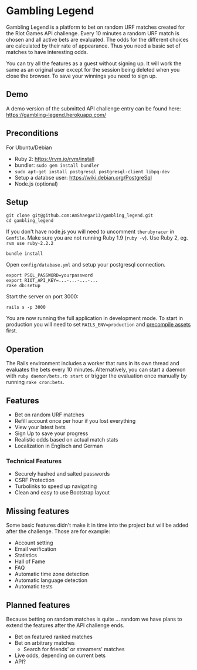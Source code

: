 # Gambling Legend

Gambling Legend is a platform to bet on random URF matches created for the Riot Games API challenge. Every 10 minutes a
random URF match is chosen and all active bets are evaluated. The odds for the different choices are calculated by
their rate of appearance. Thus you need a basic set of matches to have interesting odds.

You can try all the features as a guest without signing up. It will work the same as an original user except for the
session being deleted when you close the browser. To save your winnings you need to sign up.

## Demo

A demo version of the submitted API challenge entry can be found here: https://gambling-legend.herokuapp.com/

## Preconditions
For Ubuntu/Debian

* Ruby 2: https://rvm.io/rvm/install
* bundler: `sudo gem install bundler`
* `sudo apt-get install postgresql postgresql-client libpq-dev`
* Setup a databse user: https://wiki.debian.org/PostgreSql
* Node.js (optional)

## Setup

    git clone git@github.com:AmShaegar13/gambling_legend.git
    cd gambling_legend

If you don't have node.js you will need to uncomment `therubyracer` in `Gemfile`. Make sure you are not running Ruby 1.9
(`ruby -v`). Use Ruby 2, eg. `rvm use ruby-2.2.2`

    bundle install

Open `config/database.yml` and setup your postgresql connection.

    export PSQL_PASSWORD=yourpassword
    export RIOT_API_KEY=...-...-...-...
    rake db:setup

 Start the server on port 3000:

    rails s -p 3000

You are now running the full application in development mode. To start in production you will need to set
`RAILS_ENV=production` and [precompile assets](http://guides.rubyonrails.org/asset_pipeline.html#precompiling-assets)
first.

## Operation

The Rails environment includes a worker that runs in its own thread and evaluates the bets every 10 minutes.
Alternatively, you can start a daemon with `ruby daemon/bets.rb start` or trigger the evaluation once manually by
running `rake cron:bets`.

## Features

* Bet on random URF matches
* Refill account once per hour if you lost everything
* View your latest bets
* Sign Up to save your progress
* Realistic odds based on actual match stats
* Localization in Englisch and German

### Technical Features

* Securely hashed and salted passwords
* CSRF Protection
* Turbolinks to speed up navigating
* Clean and easy to use Bootstrap layout

## Missing features

Some basic features didn't make it in time into the project but will be added after the challenge. Those are for example:

* Account setting
* Email verification
* Statistics
* Hall of Fame
* FAQ
* Automatic time zone detection
* Automatic language detection
* Automatic tests

## Planned features

Because betting on random matches is quite ... random we have plans to extend the features after the API challenge ends.

* Bet on featured ranked matches
* Bet on arbitrary matches
  * Search for friends' or streamers' matches
* Live odds, depending on current bets
* API?
